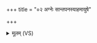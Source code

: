 +++
title = "०२ अग्नेः सान्तपनस्याहमायुषे"

+++
<details><summary>मूलम् (VS)</summary>

अ॒ग्नेः सां॑तप॒नस्या॒हमायु॑षे प॒दमा र॑भे। अ॑द्धा॒तिर्यस्य॒ पश्य॑ति धू॒ममु॒द्यन्त॑मास्य॒तः ॥
</details>